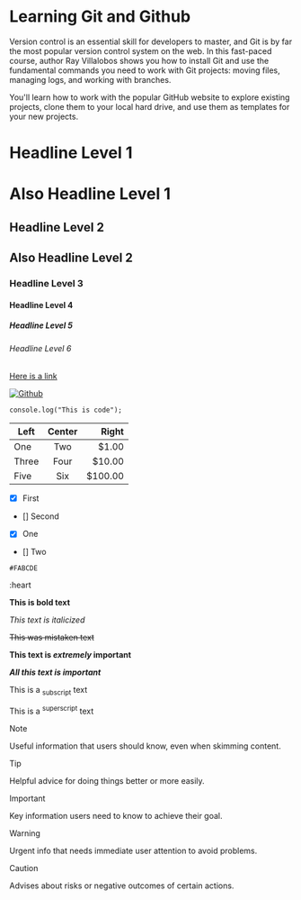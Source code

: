 # Learning Git and Github

Version control is an essential skill for developers to master, and Git is by far the most popular version control system on the web. In this fast-paced course, author Ray Villalobos shows you how to install Git and use the fundamental commands you need to work with Git projects: moving files, managing logs, and working with branches.

You'll learn how to work with the popular GitHub website to explore existing projects, clone them to your local hard drive, and use them as templates for your new projects.

# Headline Level 1
Also Headline Level 1
=

## Headline Level 2
Also Headline Level 2
-

### Headline Level 3
#### Headline Level 4
##### Headline Level 5
###### Headline Level 6

[Here is a link](https://github.com/MattGooding)

[![Github](https://upload.wikimedia.org/wikipedia/commons/c/c2/GitHub_Invertocat_Logo.svg)](https://github.com/MattGooding/learningGit)

`console.log("This is code");`

| Left | Center | Right |
| ---- | :----: | ----: |
| One  | Two    | $1.00 |
| Three | Four  | $10.00 |
| Five | Six    | $100.00 |

- [x] First
- [] Second
 - [x] One
 - [] Two

`#FABCDE`

:heart

**This is bold text**

_This text is italicized_

~~This was mistaken text~~

**This text is _extremely_ important**

***All this text is important***

This is a <sub>subscript</sub> text

This is a <sup>superscript</sup> text

<!-- This content will not appear in the rendered Markdown -->

> [!NOTE]
> Useful information that users should know, even when skimming content.

> [!TIP]
> Helpful advice for doing things better or more easily.

> [!IMPORTANT]
> Key information users need to know to achieve their goal.

> [!WARNING]
> Urgent info that needs immediate user attention to avoid problems.

> [!CAUTION]
> Advises about risks or negative outcomes of certain actions.